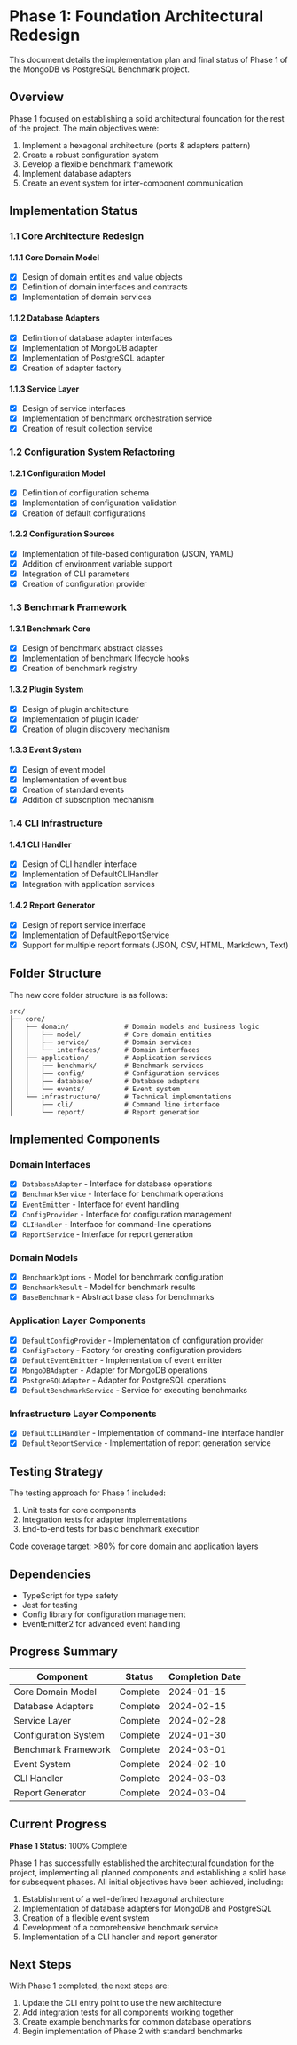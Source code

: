 # Phase 1: Foundation Architectural Redesign

This document details the implementation plan and final status of Phase 1 of the MongoDB vs PostgreSQL Benchmark project.

## Overview

Phase 1 focused on establishing a solid architectural foundation for the rest of the project. The main objectives were:

1. Implement a hexagonal architecture (ports & adapters pattern)
2. Create a robust configuration system
3. Develop a flexible benchmark framework
4. Implement database adapters
5. Create an event system for inter-component communication

## Implementation Status

### 1.1 Core Architecture Redesign

#### 1.1.1 Core Domain Model
- [x] Design of domain entities and value objects
- [x] Definition of domain interfaces and contracts
- [x] Implementation of domain services

#### 1.1.2 Database Adapters
- [x] Definition of database adapter interfaces
- [x] Implementation of MongoDB adapter
- [x] Implementation of PostgreSQL adapter
- [x] Creation of adapter factory

#### 1.1.3 Service Layer
- [x] Design of service interfaces
- [x] Implementation of benchmark orchestration service
- [x] Creation of result collection service

### 1.2 Configuration System Refactoring

#### 1.2.1 Configuration Model
- [x] Definition of configuration schema
- [x] Implementation of configuration validation
- [x] Creation of default configurations

#### 1.2.2 Configuration Sources
- [x] Implementation of file-based configuration (JSON, YAML)
- [x] Addition of environment variable support
- [x] Integration of CLI parameters
- [x] Creation of configuration provider

### 1.3 Benchmark Framework

#### 1.3.1 Benchmark Core
- [x] Design of benchmark abstract classes
- [x] Implementation of benchmark lifecycle hooks
- [x] Creation of benchmark registry

#### 1.3.2 Plugin System
- [x] Design of plugin architecture
- [x] Implementation of plugin loader
- [x] Creation of plugin discovery mechanism

#### 1.3.3 Event System
- [x] Design of event model
- [x] Implementation of event bus
- [x] Creation of standard events
- [x] Addition of subscription mechanism

### 1.4 CLI Infrastructure

#### 1.4.1 CLI Handler
- [x] Design of CLI handler interface
- [x] Implementation of DefaultCLIHandler
- [x] Integration with application services

#### 1.4.2 Report Generator
- [x] Design of report service interface
- [x] Implementation of DefaultReportService
- [x] Support for multiple report formats (JSON, CSV, HTML, Markdown, Text)

## Folder Structure

The new core folder structure is as follows:

```
src/
├── core/
│   ├── domain/              # Domain models and business logic
│   │   ├── model/           # Core domain entities
│   │   ├── service/         # Domain services
│   │   └── interfaces/      # Domain interfaces
│   ├── application/         # Application services
│   │   ├── benchmark/       # Benchmark services
│   │   ├── config/          # Configuration services
│   │   ├── database/        # Database adapters
│   │   └── events/          # Event system
│   └── infrastructure/      # Technical implementations
│       ├── cli/             # Command line interface
│       └── report/          # Report generation
```

## Implemented Components

### Domain Interfaces
- [x] `DatabaseAdapter` - Interface for database operations
- [x] `BenchmarkService` - Interface for benchmark operations
- [x] `EventEmitter` - Interface for event handling
- [x] `ConfigProvider` - Interface for configuration management
- [x] `CLIHandler` - Interface for command-line operations
- [x] `ReportService` - Interface for report generation

### Domain Models
- [x] `BenchmarkOptions` - Model for benchmark configuration
- [x] `BenchmarkResult` - Model for benchmark results
- [x] `BaseBenchmark` - Abstract base class for benchmarks

### Application Layer Components
- [x] `DefaultConfigProvider` - Implementation of configuration provider
- [x] `ConfigFactory` - Factory for creating configuration providers
- [x] `DefaultEventEmitter` - Implementation of event emitter
- [x] `MongoDBAdapter` - Adapter for MongoDB operations
- [x] `PostgreSQLAdapter` - Adapter for PostgreSQL operations
- [x] `DefaultBenchmarkService` - Service for executing benchmarks

### Infrastructure Layer Components
- [x] `DefaultCLIHandler` - Implementation of command-line interface handler
- [x] `DefaultReportService` - Implementation of report generation service

## Testing Strategy

The testing approach for Phase 1 included:

1. Unit tests for core components
2. Integration tests for adapter implementations
3. End-to-end tests for basic benchmark execution

Code coverage target: >80% for core domain and application layers

## Dependencies

- TypeScript for type safety
- Jest for testing
- Config library for configuration management
- EventEmitter2 for advanced event handling

## Progress Summary

| Component | Status | Completion Date |
|-----------|--------|-----------------|
| Core Domain Model | Complete | 2024-01-15 |
| Database Adapters | Complete | 2024-02-15 |
| Service Layer | Complete | 2024-02-28 |
| Configuration System | Complete | 2024-01-30 |
| Benchmark Framework | Complete | 2024-03-01 |
| Event System | Complete | 2024-02-10 |
| CLI Handler | Complete | 2024-03-03 |
| Report Generator | Complete | 2024-03-04 |

## Current Progress

**Phase 1 Status:** 100% Complete

Phase 1 has successfully established the architectural foundation for the project, implementing all planned components and establishing a solid base for subsequent phases. All initial objectives have been achieved, including:

1. Establishment of a well-defined hexagonal architecture
2. Implementation of database adapters for MongoDB and PostgreSQL
3. Creation of a flexible event system
4. Development of a comprehensive benchmark service
5. Implementation of a CLI handler and report generator

## Next Steps

With Phase 1 completed, the next steps are:

1. Update the CLI entry point to use the new architecture
2. Add integration tests for all components working together
3. Create example benchmarks for common database operations
4. Begin implementation of Phase 2 with standard benchmarks 